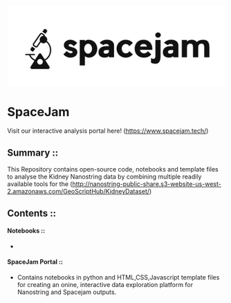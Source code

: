 ![alt text](https://github.com/vitkl/SpaceJam/blob/main/logos/spacejam_icon.png)
# SpaceJam

Visit our interactive analysis portal here! (https://www.spacejam.tech/)

## Summary ::
This Repository contains open-source code, notebooks and template files to analyse the Kidney Nanostring data by combining multiple readily available tools for the 
(http://nanostring-public-share.s3-website-us-west-2.amazonaws.com/GeoScriptHub/KidneyDataset/)

## Contents ::
#### Notebooks ::
-

#### SpaceJam Portal ::
- Contains notebooks in python and HTML,CSS,Javascript template files for creating an onine, interactive data exploration platform for Nanostring and Spacejam outputs.
